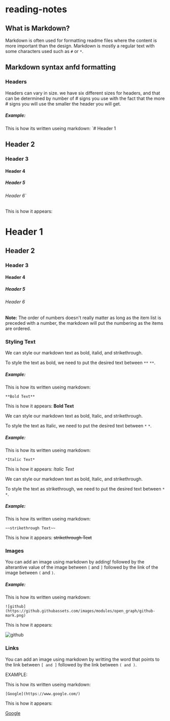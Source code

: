 # reading-notes

## What is Markdown?
Markdown is often used for formatting readme files where the content is more important than the design. Markdown is mostly a regular text with some characters used such as `#` or `*`.


## Markdown syntax anfd formatting

### Headers 
Headers can vary in size. we have six different sizes for headers, and that can be determined by number of # signs you use with the fact that the more # signs you will use the smaller the header you will get.

##### Example:

This is how its written useing markdown:
`# Header 1
## Header 2
### Header 3
#### Header 4
##### Header 5
###### Header 6`

This is how it appears:
# Header 1
## Header 2
### Header 3
#### Header 4
##### Header 5
###### Header 6

**Note:** The order of numbers doesn't really matter as long as the item list is preceded with a number, the markdown will put the numbering as the items are ordered.


### Styling Text
We can style our markdown text as bold, italid, and strikethrough. 

To style the text as bold, we need to put the desired text between `**` `**`.

##### Example:
This is how its written useing markdown:
```
**Bold Text**
```
This is how it appears:
**Bold Text**


We can style our markdown text as bold, Italic, and strikethrough. 

To style the text as Italic, we need to put the desired text between `*` `*`.

##### Example:
This is how its written useing markdown:
```
*Italic Text*
```
This is how it appears:
*Italic Text*


We can style our markdown text as bold, Italic, and strikethrough. 

To style the text as strikethrough, we need to put the desired text between `*` `*`.

##### Example:
This is how its written useing markdown:
```
~~strikethrough Text~~
```
This is how it appears:
~~strikethrough Text~~


### Images
You can add an image using markdown by adding! followed by the alterantive value of the image between `[` and `]` followed by the link of the image between `(` and `)`.

##### Example:

This is how its written useing markdown:
```
![github](https://github.githubassets.com/images/modules/open_graph/github-mark.png)
```

This is how it appears:

![github](https://github.githubassets.com/images/modules/open_graph/github-mark.png)


### Links

You can add an image using markdown by writting the word that points to the link between `[ and ]` followed by the link between `( and )`.

EXAMPLE:

This is how its written useing markdown:

```
[Google](https://www.google.com/)
```
This is how it appears:

[Google](https://www.google.com/)

